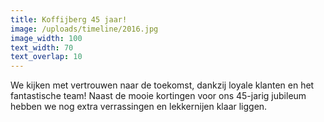 ```yaml
---
title: Koffijberg 45 jaar!
image: /uploads/timeline/2016.jpg
image_width: 100
text_width: 70
text_overlap: 10
---
```


We kijken met vertrouwen naar de toekomst, dankzij loyale klanten en het fantastische team! Naast de mooie kortingen voor ons 45-jarig jubileum hebben we nog extra verrassingen en lekkernijen klaar liggen.